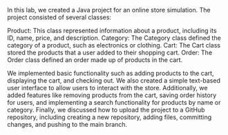 
In this lab, we created a Java project for an online store simulation. The project consisted of several classes:

Product: This class represented information about a product, including its ID, name, price, and description.
Category: The Category class defined the category of a product, such as electronics or clothing.
Cart: The Cart class stored the products that a user added to their shopping cart.
Order: The Order class defined an order made up of products in the cart.

We implemented basic functionality such as adding products to the cart, displaying the cart, and checking out. We also created a simple text-based user interface to allow users to interact with the store. Additionally, we added features like removing products from the cart, saving order history for users, and implementing a search functionality for products by name or category. Finally, we discussed how to upload the project to a GitHub repository, including creating a new repository, adding files, committing changes, and pushing to the main branch.
